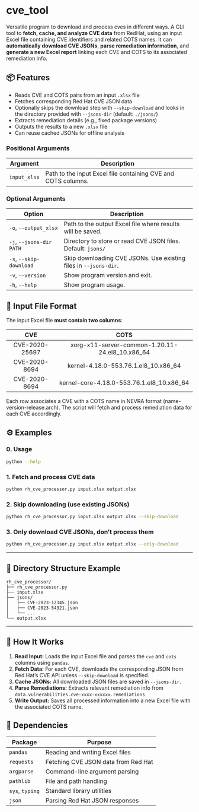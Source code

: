 # cve_tool

Versatile program to download and process cves in different ways.
A CLI tool to **fetch, cache, and analyze CVE data** from RedHat, using an input Excel file containing CVE identifiers and related COTS names.
It can **automatically download CVE JSONs**, **parse remediation information**, and **generate a new Excel report** linking each CVE and COTS to its associated remediation info.

## 📦 Features

- Reads CVE and COTS pairs from an input `.xlsx` file
- Fetches corresponding Red Hat CVE JSON data
- Optionally skips the download step with `--skip-download` and looks in the directory provided with `--jsons-dir` (default: `./jsons/`)
- Extracts remediation details (e.g., fixed package versions)  
- Outputs the results to a new `.xlsx` file
- Can reuse cached JSONs for offline analysis

### **Positional Arguments**

| Argument      | Description                                                   |
| ------------- | ------------------------------------------------------------- |
| `input_xlsx`  | Path to the input Excel file containing CVE and COTS columns. |

### **Optional Arguments**

| Option             | Description                                                      |
| ------------------ | ---------------------------------------------------------------- |
| `-o`, `--output_xlsx` | Path to the output Excel file where results will be saved.    |
| `-j`, `--jsons-dir PATH` | Directory to store or read CVE JSON files. Default: `jsons/`     |
| `-s`, `--skip-download`  | Skip downloading CVE JSONs. Use existing files in `--jsons-dir`. |
| `-v`, `--version`        | Show program version and exit.                                   |
| `-h`, `--help`        | Show program usage.                                   |

## 📜 Input File Format

The input Excel file **must contain two columns**:

| CVE | COTS |
| :-: | :--: |
| CVE-2020-25697 | xorg-x11-server-common-1.20.11-24.el8_10.x86_64 |
| CVE-2020-8694	| kernel-4.18.0-553.76.1.el8_10.x86_64 |
| CVE-2020-8694	| kernel-core-4.18.0-553.76.1.el8_10.x86_64 |

Each row associates a CVE with a COTS name in NEVRA format (name-version-release.arch).
The script will fetch and process remediation data for each CVE accordingly.

## ⚙️ Examples

### 0. Usage

```bash
python --help
```

### 1. Fetch and process CVE data

```bash
python rh_cve_processor.py input.xlsx output.xlsx
```

### 2. Skip downloading (use existing JSONs)

```bash
python rh_cve_processor.py input.xlsx output.xlsx --skip-download
```

### 3. Only download CVE JSONs, don’t process them

```bash
python rh_cve_processor.py input.xlsx output.xlsx --only-download
```

---

## 📂 Directory Structure Example

```
rh_cve_processor/
├── rh_cve_processor.py
├── input.xlsx
├── jsons/
│   ├── CVE-2023-12345.json
│   ├── CVE-2023-54321.json
│   └── ...
└── output.xlsx
```

---

## 🧩 How It Works

1. **Read Input:** Loads the input Excel file and parses the `cve` and `cots` columns using `pandas`.
2. **Fetch Data:** For each CVE, downloads the corresponding JSON from Red Hat’s CVE API unless `--skip-download` is specified.
3. **Cache JSONs:** All downloaded JSON files are saved in `--jsons-dir`.
4. **Parse Remediations:** Extracts relevant remediation info from `data.vulnerabilities.cve-xxxx-xxxxxx.remediations`
5. **Write Output:** Saves all processed information into a new Excel file with the associated COTS name.

## 🧰 Dependencies

| Package         | Purpose                             |
| --------------- | ----------------------------------- |
| `pandas`        | Reading and writing Excel files     |
| `requests`      | Fetching CVE JSON data from Red Hat |
| `argparse`      | Command-line argument parsing       |
| `pathlib`       | File and path handling              |
| `sys`, `typing` | Standard library utilities          |
| `json`          | Parsing Red Hat JSON responses      |
